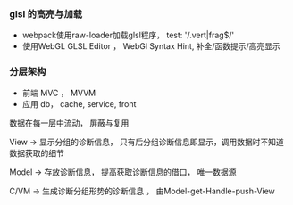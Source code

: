 ### glsl 的高亮与加载
- webpack使用raw-loader加载glsl程序， test: '/\.vert|frag$/'
- 使用WebGL GLSL Editor ， WebGl Syntax Hint, 补全/函数提示/高亮显示

### 分层架构

- 前端 MVC ， MVVM
- 应用 db， cache, service, front

数据在每一层中流动， 屏蔽与复用

View -> 显示分组的诊断信息， 只有后分组诊断信息即显示，调用数据时不知道数据获取的细节

Model -> 存放诊断信息， 提高获取诊断信息的借口， 唯一数据源

C/VM -> 生成诊断分组形势的诊断信息 ， 由Model-get-Handle-push-View

